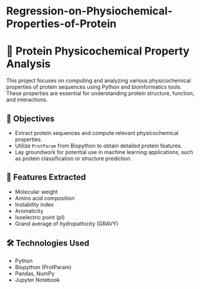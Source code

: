 # Regression-on-Physiochemical-Properties-of-Protein

# 🧬 Protein Physicochemical Property Analysis

This project focuses on computing and analyzing various physicochemical properties of protein sequences using Python and bioinformatics tools. These properties are essential for understanding protein structure, function, and interactions.

## 📌 Objectives

- Extract protein sequences and compute relevant physicochemical properties.
- Utilize `ProtParam` from Biopython to obtain detailed protein features.
- Lay groundwork for potential use in machine learning applications, such as protein classification or structure prediction.

## 🧪 Features Extracted

- Molecular weight
- Amino acid composition
- Instability index
- Aromaticity
- Isoelectric point (pI)
- Grand average of hydropathicity (GRAVY)


## 🛠️ Technologies Used

- Python
- Biopython (ProtParam)
- Pandas, NumPy
- Jupyter Notebook


